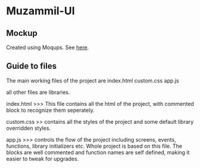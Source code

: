 # Muzammil-UI
## Mockup
Created using Moqups. See [here](https://app.moqups.com/eric.zhang@codexmarkets.com/zupVa4SkbR/edit/page/aeec2069f).
## Guide to files
The main working files of the project are 
index.html
custom.css
app.js

all other files are libraries.

index.html >>> This file contains all the html of the project, with commented block to recognize them seperately.

custom.css >> contains all the styles of the project and some default library overridden styles.

app.js >>> controls the flow of the project including screens, events, functions, library initializers etc. Whole project is based on this file. The blocks are well commented and function names are self defined, making it easier to tweak for upgrades.
